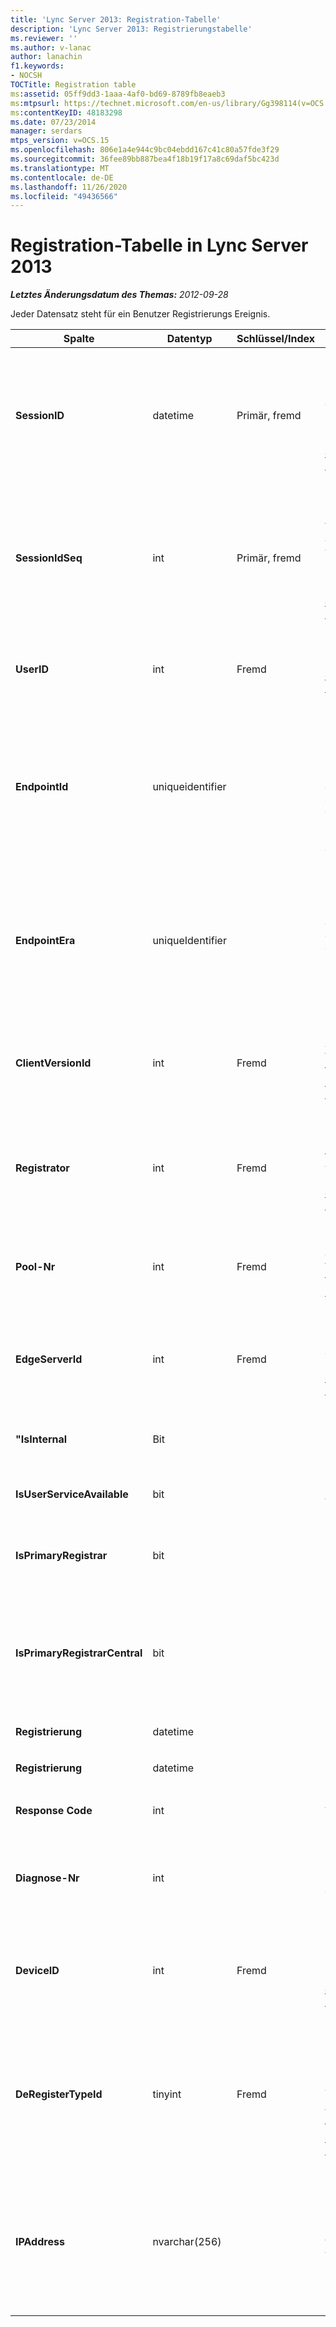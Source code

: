 ```yaml
---
title: 'Lync Server 2013: Registration-Tabelle'
description: 'Lync Server 2013: Registrierungstabelle'
ms.reviewer: ''
ms.author: v-lanac
author: lanachin
f1.keywords:
- NOCSH
TOCTitle: Registration table
ms:assetid: 05ff9dd3-1aaa-4af0-bd69-8789fb8eaeb3
ms:mtpsurl: https://technet.microsoft.com/en-us/library/Gg398114(v=OCS.15)
ms:contentKeyID: 48183298
ms.date: 07/23/2014
manager: serdars
mtps_version: v=OCS.15
ms.openlocfilehash: 806e1a4e944c9bc04ebdd167c41c80a57fde3f29
ms.sourcegitcommit: 36fee89bb887bea4f18b19f17a8c69daf5bc423d
ms.translationtype: MT
ms.contentlocale: de-DE
ms.lasthandoff: 11/26/2020
ms.locfileid: "49436566"
---
```

# <a name="registration-table-in-lync-server-2013"></a>Registration-Tabelle in Lync Server 2013

<div data-xmlns="http://www.w3.org/1999/xhtml">

<div class="topic" data-xmlns="http://www.w3.org/1999/xhtml" data-msxsl="urn:schemas-microsoft-com:xslt" data-cs="https://msdn.microsoft.com/">

<div data-asp="https://msdn2.microsoft.com/asp">



</div>

<div id="mainSection">

<div id="mainBody">

<span> </span>

_**Letztes Änderungsdatum des Themas:** 2012-09-28_

Jeder Datensatz steht für ein Benutzer Registrierungs Ereignis.


<table>
<colgroup>
<col style="width: 25%" />
<col style="width: 25%" />
<col style="width: 25%" />
<col style="width: 25%" />
</colgroup>
<thead>
<tr class="header">
<th>Spalte</th>
<th>Datentyp</th>
<th>Schlüssel/Index</th>
<th>Details</th>
</tr>
</thead>
<tbody>
<tr class="odd">
<td><p><strong>SessionID</strong></p></td>
<td><p>datetime</p></td>
<td><p>Primär, fremd</p></td>
<td><p>Uhrzeit der Sitzungsanforderung. Wird in Verbindung mit <strong>SessionIdSeq</strong> verwendet, um eine Sitzung eindeutig zu identifizieren. Weitere Informationen finden Sie <a href="lync-server-2013-dialogs-table.md">in der Tabelle Dialogfelder in lync Server 2013</a> .</p></td>
</tr>
<tr class="even">
<td><p><strong>SessionIdSeq</strong></p></td>
<td><p>int</p></td>
<td><p>Primär, fremd</p></td>
<td><p>Die ID-Nummer, um die Sitzung zu identifizieren. Wird in Verbindung mit <strong>SessionID</strong> -Mal verwendet, um eine Sitzung eindeutig zu identifizieren. Weitere Informationen finden Sie <a href="lync-server-2013-dialogs-table.md">in der Tabelle Dialogfelder in lync Server 2013</a> .</p></td>
</tr>
<tr class="odd">
<td><p><strong>UserID</strong></p></td>
<td><p>int</p></td>
<td><p>Fremd</p></td>
<td><p>Die Benutzer-ID. Weitere Informationen finden Sie <a href="lync-server-2013-users-table.md">in der Tabelle Benutzer in lync Server 2013</a> .</p></td>
</tr>
<tr class="even">
<td><p><strong>EndpointId</strong></p></td>
<td><p>uniqueidentifier</p></td>
<td></td>
<td><p>Eine GUID, um einen Registrierungs Endpunkt zu identifizieren. In der Regel verfügt das Register-Ereignis vom gleichen Computer desselben Benutzers über die gleiche Endpunkt-ID. Unterschiedliche Computer verfügen über eine andere Endpunkt-ID.</p></td>
</tr>
<tr class="odd">
<td><p><strong>EndpointEra</strong></p></td>
<td><p>uniqueIdentifier</p></td>
<td></td>
<td><p>Die ID, mit der Registrierungen unterschieden werden, die denselben Benutzer und denselben Endpunkt einbeziehen.</p>
<p>Dieses Feld wurde in Microsoft lync Server 2013 eingeführt.</p></td>
</tr>
<tr class="even">
<td><p><strong>ClientVersionId</strong></p></td>
<td><p>int</p></td>
<td><p>Fremd</p></td>
<td><p>Client Version des aktuellen Benutzers. Weitere Informationen finden Sie <a href="lync-server-2013-clientversions-table.md">in der ClientVersions-Tabelle in lync Server 2013</a> .</p></td>
</tr>
<tr class="odd">
<td><p><strong>Registrator</strong></p></td>
<td><p>int</p></td>
<td><p>Fremd</p></td>
<td><p>Die ID des Registrierungsservers, der für die Registrierung verwendet wird. Weitere Informationen finden Sie <a href="lync-server-2013-servers-table.md">in der Tabelle Server in lync Server 2013</a> .</p></td>
</tr>
<tr class="even">
<td><p><strong>Pool-Nr</strong></p></td>
<td><p>int</p></td>
<td><p>Fremd</p></td>
<td><p>Die ID des Pools, in dem die Sitzung erfasst wurde. Weitere Informationen finden Sie <a href="lync-server-2013-pools-table.md">in der Tabelle Pools in lync Server 2013</a> .</p></td>
</tr>
<tr class="odd">
<td><p><strong>EdgeServerId</strong></p></td>
<td><p>int</p></td>
<td><p>Fremd</p></td>
<td><p>Edge-Server die Registrierung wird durchlaufen. Weitere Informationen finden Sie <a href="lync-server-2013-edgeservers-table.md">in der EdgeServers-Tabelle in lync Server 2013</a> .</p></td>
</tr>
<tr class="even">
<td><p><strong>"IsInternal</strong></p></td>
<td><p>Bit</p></td>
<td></td>
<td><p>Gibt an, ob der Benutzer intern angemeldet ist oder nicht.</p></td>
</tr>
<tr class="odd">
<td><p><strong>IsUserServiceAvailable</strong></p></td>
<td><p>bit</p></td>
<td></td>
<td><p>Gibt an, ob die UserService verfügbar ist.</p></td>
</tr>
<tr class="even">
<td><p><strong>IsPrimaryRegistrar</strong></p></td>
<td><p>bit</p></td>
<td></td>
<td><p>Ob Sie sich bei der primären Registrierungsstelle registrieren oder nicht.</p></td>
</tr>
<tr class="odd">
<td><p><strong>IsPrimaryRegistrarCentral</strong></p></td>
<td><p>bit</p></td>
<td></td>
<td><p>Gibt an, ob der Benutzer bei einer Survivable Branch-Appliance registriert ist.</p>
<p>Dieses Feld wurde in Microsoft lync Server 2013 eingeführt.</p></td>
</tr>
<tr class="even">
<td><p><strong>Registrierung</strong></p></td>
<td><p>datetime</p></td>
<td></td>
<td><p>Registrierungszeit.</p></td>
</tr>
<tr class="odd">
<td><p><strong>Registrierung</strong></p></td>
<td><p>datetime</p></td>
<td></td>
<td><p>De-Registration Zeit.</p></td>
</tr>
<tr class="even">
<td><p><strong>Response Code</strong></p></td>
<td><p>int</p></td>
<td></td>
<td><p>Antwortcode der Registrierungsanforderung.</p></td>
</tr>
<tr class="odd">
<td><p><strong>Diagnose-Nr</strong></p></td>
<td><p>int</p></td>
<td></td>
<td><p>Diagnose-ID der Registrierungsanforderung. Dies gibt an, dass der Typ der diagnostischen Informationen.</p></td>
</tr>
<tr class="even">
<td><p><strong>DeviceID</strong></p></td>
<td><p>int</p></td>
<td><p>Fremd</p></td>
<td><p>Das Gerät, von dem die Registrierungsanforderung stammt. Weitere Informationen finden Sie <a href="lync-server-2013-devices-table.md">in der Tabelle Devices in lync Server 2013</a> .</p></td>
</tr>
<tr class="odd">
<td><p><strong>DeRegisterTypeId</strong></p></td>
<td><p>tinyint</p></td>
<td><p>Fremd</p></td>
<td><p>Der Grund für die Deregistrierung, wie "Benutzer initiiert", "Registrierung abgelaufen", "Client Fehler" und vieles mehr. Weitere Informationen finden Sie <a href="lync-server-2013-deregistertype-table.md">in der Tabelle deregistertype in lync Server 2013</a> .</p></td>
</tr>
<tr class="even">
<td><p><strong>IPAddress</strong></p></td>
<td><p>nvarchar(256)</p></td>
<td></td>
<td><p>Die IP-Adresse des Endpunkts, bei dem der Benutzer registriert ist. Dies kann eine IPv4-Adresse oder eine IPv6-Adresse sein.</p>
<p>Dieses Feld wurde in Microsoft lync Server 2013 eingeführt.</p></td>
</tr>
</tbody>
</table>


</div>

<span> </span>

</div>

</div>

</div>

